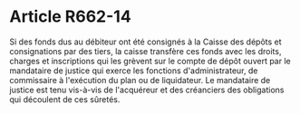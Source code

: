 # Article R662-14

Si des fonds dus au débiteur ont été consignés à la Caisse des dépôts et consignations par des tiers, la caisse transfère ces fonds avec les droits, charges et inscriptions qui les grèvent sur le compte de dépôt ouvert par le mandataire de justice qui exerce les fonctions d'administrateur, de commissaire à l'exécution du plan ou de liquidateur. Le mandataire de justice est tenu vis-à-vis de l'acquéreur et des créanciers des obligations qui découlent de ces sûretés.